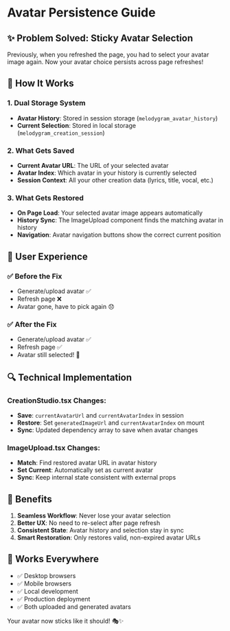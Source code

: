 # Avatar Persistence Guide

## ✨ Problem Solved: Sticky Avatar Selection

Previously, when you refreshed the page, you had to select your avatar image again. Now your avatar choice persists across page refreshes!

## 🔧 How It Works

### 1. **Dual Storage System**
- **Avatar History**: Stored in session storage (`melodygram_avatar_history`)
- **Current Selection**: Stored in local storage (`melodygram_creation_session`)

### 2. **What Gets Saved**
- **Current Avatar URL**: The URL of your selected avatar
- **Avatar Index**: Which avatar in your history is currently selected
- **Session Context**: All your other creation data (lyrics, title, vocal, etc.)

### 3. **What Gets Restored**
- **On Page Load**: Your selected avatar image appears automatically
- **History Sync**: The ImageUpload component finds the matching avatar in history
- **Navigation**: Avatar navigation buttons show the correct current position

## 🎯 User Experience

### ✅ **Before the Fix**
- Generate/upload avatar ✅
- Refresh page ❌
- Avatar gone, have to pick again 😞

### ✅ **After the Fix**
- Generate/upload avatar ✅ 
- Refresh page ✅
- Avatar still selected! 🎉

## 🔍 Technical Implementation

### CreationStudio.tsx Changes:
- **Save**: `currentAvatarUrl` and `currentAvatarIndex` in session
- **Restore**: Set `generatedImageUrl` and `currentAvatarIndex` on mount
- **Sync**: Updated dependency array to save when avatar changes

### ImageUpload.tsx Changes:
- **Match**: Find restored avatar URL in avatar history  
- **Set Current**: Automatically set as current avatar
- **Sync**: Keep internal state consistent with external props

## 🎵 Benefits

1. **Seamless Workflow**: Never lose your avatar selection
2. **Better UX**: No need to re-select after page refresh
3. **Consistent State**: Avatar history and selection stay in sync
4. **Smart Restoration**: Only restores valid, non-expired avatar URLs

## 📱 Works Everywhere

- ✅ Desktop browsers
- ✅ Mobile browsers  
- ✅ Local development
- ✅ Production deployment
- ✅ Both uploaded and generated avatars

Your avatar now sticks like it should! 🎭✨